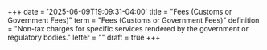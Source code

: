 +++
date = '2025-06-09T19:09:31-04:00'
title = "Fees (Customs or Government Fees)"
term = "Fees (Customs or Government Fees)"
definition = "Non-tax charges for specific services rendered by the government or regulatory bodies."
letter = ""
draft = true
+++
